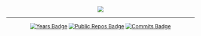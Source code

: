 <div align=center>
  <img src="https://github-readme-stats.vercel.app/api?username=Derjyn&hide=contribs,prs&show_icons=true&theme=github_dark_dimmed"/>
</div>

-------

<div align=center>
  
  [![Years Badge](https://badges.strrl.dev/years/Derjyn)](https://github.com/Derjyn/Derjyn)
  [![Public Repos Badge](https://badges.strrl.dev/repos/Derjyn)](https://github.com/Derjyn?tab=repositories)
  [![Commits Badge](https://badges.strrl.dev/commits/weekly/Derjyn)](https://badges.strrl.dev)

</div>

